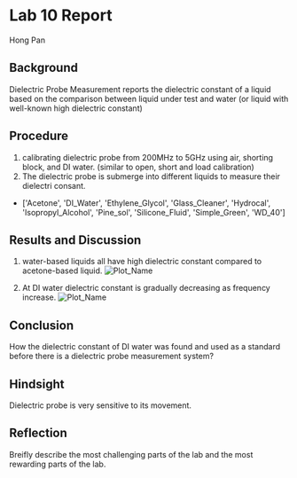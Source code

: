 # Lab 10 Report
Hong Pan

## Background
Dielectric Probe Measurement reports the dielectric constant of a liquid based on the comparison between liquid under test and water 
(or liquid with well-known high dielectric constant)

## Procedure
1. calibrating dielectric probe from 200MHz to 5GHz using air, shorting block, and DI water. (similar to open, short and load calibration)
2. The dielectric probe is submerge into different liquids to measure their dielectri consant.
  + ['Acetone', 'DI_Water', 'Ethylene_Glycol', 'Glass_Cleaner', 'Hydrocal',
             'Isopropyl_Alcohol', 'Pine_sol', 'Silicone_Fluid', 'Simple_Green', 'WD_40']

## Results and Discussion
1. water-based liquids all have high dielectric constant compared to acetone-based liquid.
![Plot_Name](https://github.com/CourseReps/ECEN452-Spring2016/blob/master/Students/hongpan0507/Lab10/MeasuredData/Friday/plotting/die_meas.png)

1. At DI water dielectric constant is gradually decreasing as frequency increase.
![Plot_Name](https://github.com/CourseReps/ECEN452-Spring2016/blob/master/Students/hongpan0507/Lab10/MeasuredData/Friday/plotting/die_meas_water.png)

## Conclusion
How the dielectric constant of DI water was found and used as a standard before there is a dielectric probe measurement system?

## Hindsight
Dielectric probe is very sensitive to its movement.

## Reflection
Breifly describe the most challenging parts of the lab and the most rewarding parts of the lab.
